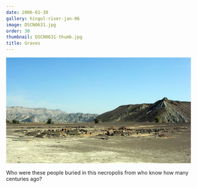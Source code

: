 ```yaml
---
date: 2006-01-30
gallery: hingol-river-jan-06
image: DSCN0631.jpg
order: 30
thumbnail: DSCN0631-thumb.jpg
title: Graves
---
```


![Graves](./DSCN0631.jpg)

Who were these people buried in this necropolis from who know how many centuries ago?